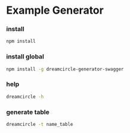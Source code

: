 # Example Generator

### install
```sh
npm install

```
### install global
```sh
npm install -g dreamcircle-generator-swagger

```

### help
```sh
dreamcircle -h

```

### generate table
```sh
dreamcircle -t name_table

```
